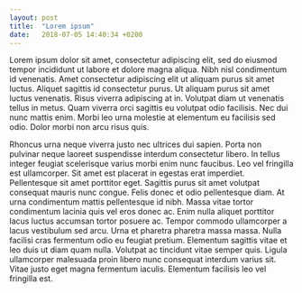 ```yaml
---
layout: post
title:  "Lorem ipsum"
date:   2018-07-05 14:40:34 +0200
---
```


Lorem ipsum dolor sit amet, consectetur adipiscing elit, sed do eiusmod tempor incididunt ut labore et dolore magna aliqua. Nibh nisl condimentum id venenatis. Amet consectetur adipiscing elit ut aliquam purus sit amet luctus. Aliquet sagittis id consectetur purus. Ut aliquam purus sit amet luctus venenatis. Risus viverra adipiscing at in. Volutpat diam ut venenatis tellus in metus. Quam viverra orci sagittis eu volutpat odio facilisis. Nec dui nunc mattis enim. Morbi leo urna molestie at elementum eu facilisis sed odio. Dolor morbi non arcu risus quis.

Rhoncus urna neque viverra justo nec ultrices dui sapien. Porta non pulvinar neque laoreet suspendisse interdum consectetur libero. In tellus integer feugiat scelerisque varius morbi enim nunc faucibus. Leo vel fringilla est ullamcorper. Sit amet est placerat in egestas erat imperdiet. Pellentesque sit amet porttitor eget. Sagittis purus sit amet volutpat consequat mauris nunc congue. Felis donec et odio pellentesque diam. At urna condimentum mattis pellentesque id nibh. Massa vitae tortor condimentum lacinia quis vel eros donec ac. Enim nulla aliquet porttitor lacus luctus accumsan tortor posuere ac. Tempor commodo ullamcorper a lacus vestibulum sed arcu. Urna et pharetra pharetra massa massa. Nulla facilisi cras fermentum odio eu feugiat pretium. Elementum sagittis vitae et leo duis ut diam quam nulla. Volutpat ac tincidunt vitae semper quis. Ligula ullamcorper malesuada proin libero nunc consequat interdum varius sit. Vitae justo eget magna fermentum iaculis. Elementum facilisis leo vel fringilla est.
